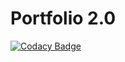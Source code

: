 # Portfolio 2.0

[![Codacy Badge](https://app.codacy.com/project/badge/Grade/44c37878243441ceac6168d7b6c3ad32)](https://app.codacy.com/gh/elen-oz/portfolio-v2.0/dashboard?utm_source=gh&utm_medium=referral&utm_content=&utm_campaign=Badge_grade)
